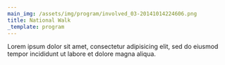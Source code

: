 ```yaml
---
main_img: /assets/img/program/involved_03-20141014224606.png
title: National Walk
_template: program
---
```

Lorem ipsum dolor sit amet, consectetur adipisicing elit, sed do eiusmod tempor incididunt ut labore et dolore magna aliqua.
